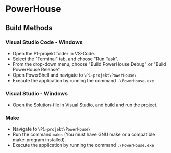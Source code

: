 # PowerHouse
## Build Methods
### Visual Studio Code - Windows
* Open the P1-projekt folder in VS-Code.
* Select the "Terminal" tab, and choose "Run Task".
* From the drop-down menu, choose "Build PowerHouse Debug" or "Build PowerHouse Release".
* Open PowerShell and navigate to `\P1-projekt\PowerHouse\`
* Execute the application by running the command `.\PowerHouse.exe`
### Visual Studio - Windows
* Open the Solution-file in Visual Studio, and build and run the project.
### Make
* Navigate to `\P1-projekt\PowerHouse\`
* Run the command `make`. (You must have GNU make or a compatible make-program installed).
* Execute the application by running the command `.\PowerHouse.exe`
